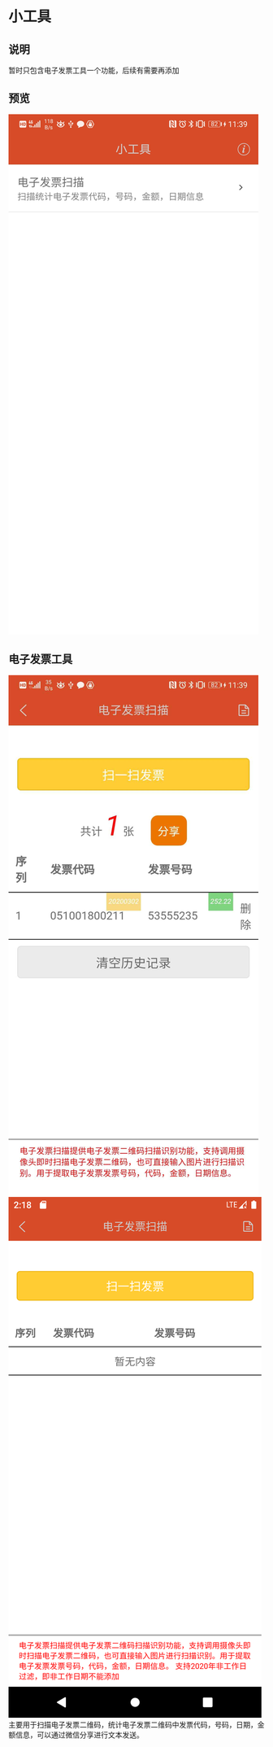 # 小工具
## 说明   
暂时只包含电子发票工具一个功能，后续有需要再添加      
## 预览   
![主页](preview/01.jpg)
   
## 电子发票工具   
![有数据](preview/02.jpg)  
![无数据](preview/03.jpg)   
主要用于扫描电子发票二维码，统计电子发票二维码中发票代码，号码，日期，金额信息，可以通过微信分享进行文本发送。
